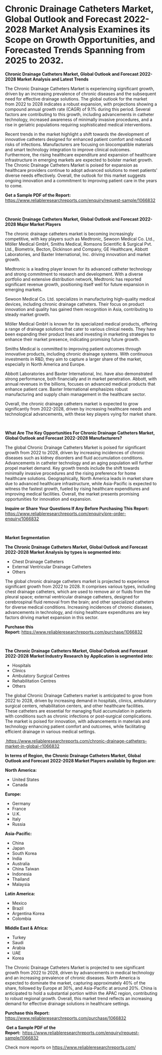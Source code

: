 <p><h1>Chronic Drainage Catheters Market, Global Outlook and Forecast 2022-2028 Market Analysis Examines its Scope on Growth Opportunities, and Forecasted Trends Spanning from 2025 to 2032.</h1></p><p><strong>Chronic Drainage Catheters Market, Global Outlook and Forecast 2022-2028 Market Analysis and Latest Trends</strong></p>
<p><p>The Chronic Drainage Catheters Market is experiencing significant growth, driven by an increasing prevalence of chronic diseases and the subsequent need for effective drainage solutions. The global outlook for the market from 2022 to 2028 indicates a robust expansion, with projections showing a compound annual growth rate (CAGR) of 9.1% during this period. Several factors are contributing to this growth, including advancements in catheter technology, increased awareness of minimally invasive procedures, and a rise in geriatric populations requiring sophisticated medical interventions.</p><p>Recent trends in the market highlight a shift towards the development of innovative catheters designed for enhanced patient comfort and reduced risks of infections. Manufacturers are focusing on biocompatible materials and smart technology integration to improve clinical outcomes. Furthermore, the rising healthcare expenditure and expansion of healthcare infrastructure in emerging markets are expected to bolster market growth. The Chronic Drainage Catheters Market is poised for expansion as healthcare providers continue to adopt advanced solutions to meet patients' diverse needs effectively. Overall, the outlook for this market suggests ongoing innovation and a commitment to improving patient care in the years to come.</p></p>
<p><strong>Get a Sample PDF of the Report:&nbsp;</strong> <a href="https://www.reliableresearchreports.com/enquiry/request-sample/1066832?utm_campaign=2290&utm_medium=2&utm_source=Github&utm_content=ia&utm_term=21032025&utm_id=chronic-drainage-catheters-market-global-outlook-and-forecast-2022-2028">https://www.reliableresearchreports.com/enquiry/request-sample/1066832</a></p>
<p>&nbsp;</p>
<p><strong>Chronic Drainage Catheters Market, Global Outlook and Forecast 2022-2028 Major Market Players</strong></p>
<p><p>The chronic drainage catheters market is becoming increasingly competitive, with key players such as Medtronic, Sewoon Medical Co. Ltd., Möller Medical GmbH, Smiths Medical, Romsons Scientific & Surgical Pvt. Ltd., Biometrix, Becton, Dickinson and Company, GE Healthcare, Abbott Laboratories, and Baxter International, Inc. driving innovation and market growth.</p><p>Medtronic is a leading player known for its advanced catheter technology and strong commitment to research and development. With a diverse portfolio and extensive distribution network, Medtronic has reported significant revenue growth, positioning itself well for future expansion in emerging markets.</p><p>Sewoon Medical Co. Ltd. specializes in manufacturing high-quality medical devices, including chronic drainage catheters. Their focus on product innovation and quality has gained them recognition in Asia, contributing to steady market growth. </p><p>Möller Medical GmbH is known for its specialized medical products, offering a range of drainage solutions that cater to various clinical needs. They have been expanding their product lines and investing in marketing strategies to enhance their market presence, indicating promising future growth.</p><p>Smiths Medical is committed to improving patient outcomes through innovative products, including chronic drainage systems. With continuous investments in R&D, they aim to capture a larger share of the market, especially in North America and Europe.</p><p>Abbott Laboratories and Baxter International, Inc. have also demonstrated strong performance, both financially and in market penetration. Abbott, with annual revenues in the billions, focuses on advanced medical products that enhance patient care. Baxter International emphasizes robust manufacturing and supply chain management in the healthcare sector.</p><p>Overall, the chronic drainage catheters market is expected to grow significantly from 2022-2028, driven by increasing healthcare needs and technological advancements, with these key players vying for market share.</p></p>
<p>&nbsp;</p>
<p><strong>What Are The Key Opportunities For Chronic Drainage Catheters Market, Global Outlook and Forecast 2022-2028 Manufacturers?</strong></p>
<p><p>The global Chronic Drainage Catheters Market is poised for significant growth from 2022 to 2028, driven by increasing incidences of chronic diseases such as kidney disorders and fluid accumulation conditions. Advancements in catheter technology and an aging population will further propel market demand. Key growth trends include the shift towards minimally invasive procedures and the rising preference for home healthcare solutions. Geographically, North America leads in market share due to advanced healthcare infrastructure, while Asia-Pacific is expected to witness the fastest growth, fueled by rising healthcare expenditures and improving medical facilities. Overall, the market presents promising opportunities for innovation and expansion.</p></p>
<p><strong>Inquire or Share Your Questions If Any Before Purchasing This Report:</strong> <a href="https://www.reliableresearchreports.com/enquiry/pre-order-enquiry/1066832?utm_campaign=2290&utm_medium=2&utm_source=Github&utm_content=ia&utm_term=21032025&utm_id=chronic-drainage-catheters-market-global-outlook-and-forecast-2022-2028">https://www.reliableresearchreports.com/enquiry/pre-order-enquiry/1066832</a></p>
<p>&nbsp;</p>
<p><strong>Market Segmentation</strong></p>
<p><strong>The Chronic Drainage Catheters Market, Global Outlook and Forecast 2022-2028 Market Analysis by types is segmented into:</strong></p>
<p><ul><li>Chest Drainage Catheters</li><li>External Ventricular Drainage Catheters</li><li>Others</li></ul></p>
<p><p>The global chronic drainage catheters market is projected to experience significant growth from 2022 to 2028. It comprises various types, including chest drainage catheters, which are used to remove air or fluids from the pleural space; external ventricular drainage catheters, designed for cerebrospinal fluid removal from the brain; and other specialized catheters for diverse medical conditions. Increasing incidences of chronic diseases, advancements in technology, and rising healthcare expenditures are key factors driving market expansion in this sector.</p></p>
<p><strong>Purchase this Report:&nbsp;</strong><a href="https://www.reliableresearchreports.com/purchase/1066832?utm_campaign=2290&utm_medium=2&utm_source=Github&utm_content=ia&utm_term=21032025&utm_id=chronic-drainage-catheters-market-global-outlook-and-forecast-2022-2028">https://www.reliableresearchreports.com/purchase/1066832</a></p>
<p>&nbsp;</p>
<p><strong>The Chronic Drainage Catheters Market, Global Outlook and Forecast 2022-2028 Market Industry Research by Application is segmented into:</strong></p>
<p><ul><li>Hospitals</li><li>Clinics</li><li>Ambulatory Surgical Centres</li><li>Rehabilitation Centres</li><li>Others</li></ul></p>
<p><p>The global Chronic Drainage Catheters market is anticipated to grow from 2022 to 2028, driven by increasing demand in hospitals, clinics, ambulatory surgical centers, rehabilitation centers, and other healthcare facilities. These catheters are essential for managing fluid accumulation in patients with conditions such as chronic infections or post-surgical complications. The market is poised for innovation, with advancements in materials and technology enhancing patient comfort and outcomes, while facilitating efficient drainage in various medical settings.</p></p>
<p><a href="https://www.reliableresearchreports.com/chronic-drainage-catheters-market-in-global-r1066832?utm_campaign=2290&utm_medium=2&utm_source=Github&utm_content=ia&utm_term=21032025&utm_id=chronic-drainage-catheters-market-global-outlook-and-forecast-2022-2028">&nbsp;https://www.reliableresearchreports.com/chronic-drainage-catheters-market-in-global-r1066832</a></p>
<p><strong>In terms of Region, the Chronic Drainage Catheters Market, Global Outlook and Forecast 2022-2028 Market Players available by Region are:</strong></p>
<p>
    <p> <strong> North America: </strong>
        <ul>
            <li>United States</li>
            <li>Canada</li>
        </ul>
        </p> 
    <p> <strong> Europe: </strong>
        <ul>
            <li>Germany</li>
            <li>France</li>
            <li>U.K.</li>
            <li>Italy</li>
            <li>Russia</li>
        </ul>
        </p> 
    <p> <strong> Asia-Pacific: </strong>
        <ul>
            <li>China</li>
            <li>Japan</li>
            <li>South Korea</li>
            <li>India</li>
            <li>Australia</li>
            <li>China Taiwan</li>
            <li>Indonesia</li>
            <li>Thailand</li>
            <li>Malaysia</li>
        </ul>
        </p> 
    <p> <strong> Latin America: </strong>
        <ul>
            <li>Mexico</li>
            <li>Brazil</li>
            <li>Argentina Korea</li>
            <li>Colombia</li>
        </ul>
        </p> 
    <p> <strong> Middle East & Africa: </strong>
        <ul>
            <li>Turkey</li>
            <li>Saudi</li>
            <li>Arabia</li>
            <li>UAE</li>
            <li>Korea</li>
        </ul>
    </p>
    </p>
<p><p>The Chronic Drainage Catheters Market is projected to see significant growth from 2022 to 2028, driven by advancements in medical technology and an increasing prevalence of chronic diseases. North America is expected to dominate the market, capturing approximately 40% of the share, followed by Europe at 30%, and Asia-Pacific at around 20%. China is anticipated to hold a substantial portion within the APAC region, contributing to robust regional growth. Overall, this market trend reflects an increasing demand for effective drainage solutions in healthcare settings.</p></p>
<p><strong>Purchase this Report: </strong><a href="https://www.reliableresearchreports.com/purchase/1066832?utm_campaign=2290&utm_medium=2&utm_source=Github&utm_content=ia&utm_term=21032025&utm_id=chronic-drainage-catheters-market-global-outlook-and-forecast-2022-2028">https://www.reliableresearchreports.com/purchase/1066832</a></p>
<p>&nbsp;<strong>Get a Sample PDF of the Report:&nbsp;&nbsp;</strong><a href="https://www.reliableresearchreports.com/enquiry/request-sample/1066832?utm_campaign=2290&utm_medium=2&utm_source=Github&utm_content=ia&utm_term=21032025&utm_id=chronic-drainage-catheters-market-global-outlook-and-forecast-2022-2028">https://www.reliableresearchreports.com/enquiry/request-sample/1066832</a></p>
<p><strong></strong></p>
<p>Check more reports on <a href="https://www.reliableresearchreports.com/?utm_campaign=2290&utm_medium=2&utm_source=Github&utm_content=ia&utm_term=21032025&utm_id=chronic-drainage-catheters-market-global-outlook-and-forecast-2022-2028">https://www.reliableresearchreports.com/</a></p>